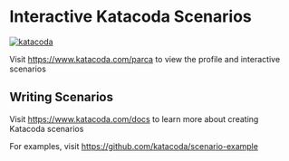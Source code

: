 # Interactive Katacoda Scenarios

[![katacoda](http://shields.katacoda.com/katacoda/parca/count.svg)](https://www.katacoda.com/parca "Get your profile on Katacoda.com")

Visit <https://www.katacoda.com/parca> to view the profile and interactive scenarios

## Writing Scenarios

Visit <https://www.katacoda.com/docs> to learn more about creating Katacoda scenarios

For examples, visit <https://github.com/katacoda/scenario-example>

